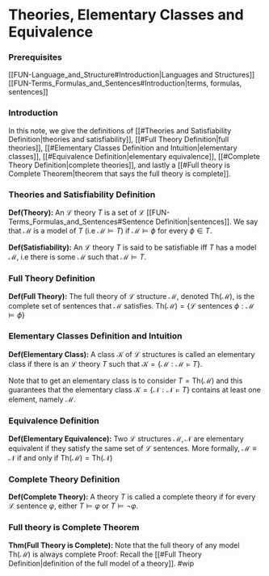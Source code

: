 # Theories,  Elementary Classes and Equivalence
### Prerequisites
[[FUN-Language_and_Structure#Introduction|Languages and Structures]]
[[FUN-Terms_Formulas_and_Sentences#Introduction|terms, formulas, sentences]]

### Introduction
In this note, we give the definitions of [[#Theories and Satisfiability Definition|theories and satisfiability]], [[#Full Theory Definition|full theories]], [[#Elementary Classes Definition and Intuition|elementary classes]], [[#Equivalence Definition|elementary equivalence]], [[#Complete Theory Definition|complete theories]], and lastly a [[#Full theory is Complete Theorem|theorem that says the full theory is complete]].

### Theories and Satisfiability Definition
**Def(Theory):** An $\mathcal L$ theory $T$ is a set of $\mathcal{L}$ [[FUN-Terms_Formulas_and_Sentences#Sentence Definition|sentences]]. We say that $\mathcal{M}$ is a model of $T$ (i.e $\mathcal M \models T$) if $\mathcal M \models \phi$ for every $\phi \in T$.

**Def(Satisfiability):** An $\mathcal L$ theory $T$ is said to be satisfiable iff $T$ has a model $\mathcal M$, i.e there is some $\mathcal M$ such that $\mathcal M\models T$.

### Full Theory Definition
**Def(Full Theory):** The full theory of $\mathcal L$ structure $\mathcal M$, denoted $\text{Th}(\mathcal M)$, is the complete set of sentences that $\mathcal M$ satisfies. $\text{Th}(\mathcal M)=\{\mathcal{L} \text{ sentences }\phi : \mathcal M \models \phi\}$ 

### Elementary Classes Definition and Intuition
**Def(Elementary Class):** A class $\mathcal{K}$ of $\mathcal L$ structures is called an elementary class if there is an $\mathcal L$ theory $T$ such that $\mathcal{K}=\{\mathcal M : \mathcal M \models T\}$.

Note that to get an elementary class is to consider $T=\text{Th}(\mathcal M)$ and this guarantees that the elementary class $\mathcal K = \{\mathcal{N}:\mathcal N \models T\}$ contains at least one element, namely $\mathcal{M}$.

### Equivalence Definition
**Def(Elementary Equivalence):** Two $\mathcal L$ structures $\mathcal M,\mathcal N$ are elementary  equivalent if they satisfy the same set of $\mathcal{L}$ sentences. More formally, $\mathcal{M}\equiv \mathcal{N}$ if and only if $\text{Th}(\mathcal{M})=\text{Th}(\mathcal N)$

### Complete Theory Definition
**Def(Complete Theory):** A theory $T$ is called a complete theory if for every $\mathcal L$ sentence $\varphi$, either $T\models \varphi$ or $T \models \neg \varphi$.


### Full theory is Complete Theorem
**Thm(Full Theory is Complete):** Note that the full theory of any model $\text{Th}(\mathcal M)$ is always complete
	Proof:
		Recall the [[#Full Theory Definition|definition of the full model of a theory]]. 
		#wip